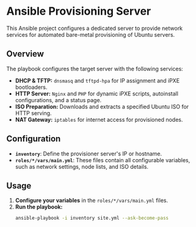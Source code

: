 # Ansible Provisioning Server

This Ansible project configures a dedicated server to provide network services for automated bare-metal provisioning of Ubuntu servers.

## Overview

The playbook configures the target server with the following services:

- **DHCP & TFTP:** `dnsmasq` and `tftpd-hpa` for IP assignment and iPXE bootloaders.
- **HTTP Server:** `Nginx` and `PHP` for dynamic iPXE scripts, autoinstall configurations, and a status page.
- **ISO Preparation:** Downloads and extracts a specified Ubuntu ISO for HTTP serving.
- **NAT Gateway:** `iptables` for internet access for provisioned nodes.

## Configuration

- **`inventory`**: Define the provisioner server's IP or hostname.
- **`roles/*/vars/main.yml`**: These files contain all configurable variables, such as network settings, node lists, and ISO details.

## Usage

1. **Configure your variables** in the `roles/*/vars/main.yml` files.
2. **Run the playbook:**
   ```bash
   ansible-playbook -i inventory site.yml --ask-become-pass
   ```
